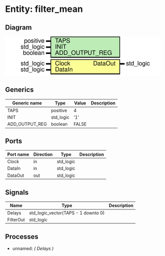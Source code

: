 # Entity: filter_mean
## Diagram
![Diagram](filter_mean.svg "Diagram")
## Generics
| Generic name   | Type      | Value | Description |
| -------------- | --------- | ----- | ----------- |
| TAPS           | positive  | 4     |             |
| INIT           | std_logic | '1'   |             |
| ADD_OUTPUT_REG | boolean   | FALSE |             |
## Ports
| Port name | Direction | Type      | Description |
| --------- | --------- | --------- | ----------- |
| Clock     | in        | std_logic |             |
| DataIn    | in        | std_logic |             |
| DataOut   | out       | std_logic |             |
## Signals
| Name      | Type                                | Description |
| --------- | ----------------------------------- | ----------- |
| Delays    | std_logic_vector(TAPS - 1 downto 0) |             |
| FilterOut | std_logic                           |             |
## Processes
- unnamed: _( Delays )_

